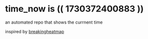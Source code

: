 # time_now is (( 1730372400883 ))

an automated repo that shows the currnent time

inspired by [breakingheatmap](https://github.com/breakingheatmap/breakingheatmap)